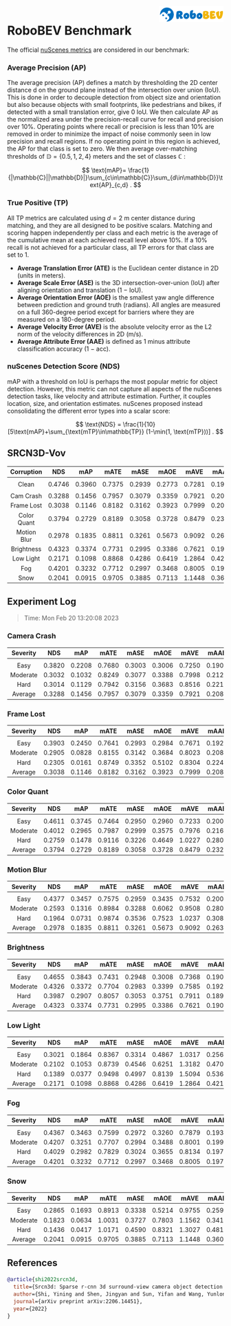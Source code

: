 <img src="..\figs\logo2.png" align="right" width="30%">

# RoboBEV Benchmark

The official [nuScenes metrics](https://www.nuscenes.org/object-detection/?externalData=all&mapData=all&modalities=Any) are considered in our benchmark:

### Average Precision (AP)

The average precision (AP) defines a match by thresholding the 2D center distance d on the ground plane instead of the intersection over union (IoU). This is done in order to decouple detection from object size and orientation but also because objects with small footprints, like pedestrians and bikes, if detected with a small translation error, give $0$ IoU.
We then calculate AP as the normalized area under the precision-recall curve for recall and precision over 10%. Operating points where recall or precision is less than $10$% are removed in order to minimize the impact of noise commonly seen in low precision and recall regions. If no operating point in this region is achieved, the AP for that class is set to zero. We then average over-matching thresholds of $\mathbb{D}=\{0.5, 1, 2, 4\}$ meters and the set of classes $\mathbb{C}$ :

$$
\text{mAP}= \frac{1}{|\mathbb{C}||\mathbb{D}|}\sum_{c\in\mathbb{C}}\sum_{d\in\mathbb{D}}\text{AP}_{c,d} .
$$

### True Positive (TP)

All TP metrics are calculated using $d=2$ m center distance during matching, and they are all designed to be positive scalars. Matching and scoring happen independently per class and each metric is the average of the cumulative mean at each achieved recall level above $10$%. If a $10$% recall is not achieved for a particular class, all TP errors for that class are set to $1$. 

- **Average Translation Error (ATE)** is the Euclidean center distance in 2D (units in meters). 
- **Average Scale Error (ASE)** is the 3D intersection-over-union (IoU) after aligning orientation and translation ($1$ − IoU).
- **Average Orientation Error (AOE)** is the smallest yaw angle difference between prediction and ground truth (radians). All angles are measured on a full $360$-degree period except for barriers where they are measured on a $180$-degree period.
- **Average Velocity Error (AVE)** is the absolute velocity error as the L2 norm of the velocity differences in 2D (m/s).
- **Average Attribute Error (AAE)** is defined as $1$ minus attribute classification accuracy ($1$ − acc).

### nuScenes Detection Score (NDS)

mAP with a threshold on IoU is perhaps the most popular metric for object detection. However, this metric can not capture all aspects of the nuScenes detection tasks, like velocity and attribute estimation. Further, it couples location, size, and orientation estimates. nuScenes proposed instead consolidating the different error types into a scalar score:

$$
\text{NDS} = \frac{1}{10} [5\text{mAP}+\sum_{\text{mTP}\in\mathbb{TP}} (1-\min(1, \text{mTP}))] .
$$


## SRCN3D-Vov

| **Corruption** | **NDS** | **mAP** | **mATE** | **mASE** | **mAOE** | **mAVE** | **mAAE** |
| :------------: | :-----: | :-----: | :------: | :------: | :------: | :------: | :------: |
|                |         |         |          |          |          |          |          |
|     Clean      | 0.4746 | 0.3960 | 0.7375 | 0.2939 | 0.2773 | 0.7281 | 0.1974 |
|                |         |         |          |          |          |          |          |
|   Cam Crash    | 0.3288    | 0.1456    | 0.7957     | 0.3079     | 0.3359     | 0.7921     | 0.2080     |
|   Frame Lost   | 0.3038    | 0.1146    | 0.8182     | 0.3162     | 0.3923     | 0.7999     | 0.2087     |
|  Color Quant   | 0.3794    | 0.2729    | 0.8189     | 0.3058     | 0.3728     | 0.8479     | 0.2325     |
|  Motion Blur   | 0.2978    | 0.1835    | 0.8811     | 0.3261     | 0.5673     | 0.9092     | 0.2633     |
|   Brightness   | 0.4323    | 0.3374    | 0.7731     | 0.2995     | 0.3386     | 0.7621     | 0.1909     |
|   Low Light    | 0.2171    | 0.1098    | 0.8868     | 0.4286     | 0.6419     | 1.2864     | 0.4210     |
|      Fog       | 0.4201    | 0.3232    | 0.7712     | 0.2997     | 0.3468     | 0.8005     | 0.1970     |
|      Snow      | 0.2041    | 0.0915    | 0.9705     | 0.3885     | 0.7113     | 1.1448     | 0.3604     |


## Experiment Log

> Time: Mon Feb 20 13:20:08 2023


### Camera Crash

| **Severity** | **NDS** | **mAP** | **mATE** | **mASE** | **mAOE** | **mAVE** | **mAAE** |
| :----------: | :-----: | :-----: | :------: | :------: | :------: | :------: | :------: |
|              |         |         |          |          |          |          |          |
|     Easy     | 0.3820    | 0.2208    | 0.7680     | 0.3003     | 0.3006     | 0.7250     | 0.1903     |
|   Moderate   | 0.3032    | 0.1032    | 0.8249     | 0.3077     | 0.3388     | 0.7998     | 0.2125     |
|     Hard     | 0.3014    | 0.1129    | 0.7942     | 0.3156     | 0.3683     | 0.8516     | 0.2212     |
|   Average    | 0.3288    | 0.1456    | 0.7957     | 0.3079     | 0.3359     | 0.7921     | 0.2080     |


### Frame Lost

| **Severity** | **NDS** | **mAP** | **mATE** | **mASE** | **mAOE** | **mAVE** | **mAAE** |
| :----------: | :-----: | :-----: | :------: | :------: | :------: | :------: | :------: |
|              |         |         |          |          |          |          |          |
|     Easy     | 0.3903    | 0.2450    | 0.7641     | 0.2993     | 0.2984     | 0.7671     | 0.1926     |
|   Moderate   | 0.2905    | 0.0828    | 0.8155     | 0.3142     | 0.3684     | 0.8023     | 0.2089     |
|     Hard     | 0.2305    | 0.0161    | 0.8749     | 0.3352     | 0.5102     | 0.8304     | 0.2247     |
|   Average    | 0.3038    | 0.1146    | 0.8182     | 0.3162     | 0.3923     | 0.7999     | 0.2087     |


### Color Quant

| **Severity** | **NDS** | **mAP** | **mATE** | **mASE** | **mAOE** | **mAVE** | **mAAE** |
| :----------: | :-----: | :-----: | :------: | :------: | :------: | :------: | :------: |
|              |         |         |          |          |          |          |          |
|     Easy     | 0.4611    | 0.3745    | 0.7464     | 0.2950     | 0.2960     | 0.7233     | 0.2003     |
|   Moderate   | 0.4012    | 0.2965    | 0.7987     | 0.2999     | 0.3575     | 0.7976     | 0.2169     |
|     Hard     | 0.2759    | 0.1478    | 0.9116     | 0.3226     | 0.4649     | 1.0227     | 0.2804     |
|   Average    | 0.3794    | 0.2729    | 0.8189     | 0.3058     | 0.3728     | 0.8479     | 0.2325     |


### Motion Blur

| **Severity** | **NDS** | **mAP** | **mATE** | **mASE** | **mAOE** | **mAVE** | **mAAE** |
| :----------: | :-----: | :-----: | :------: | :------: | :------: | :------: | :------: |
|              |         |         |          |          |          |          |          |
|     Easy     | 0.4377    | 0.3457    | 0.7575     | 0.2959     | 0.3435     | 0.7532     | 0.2009     |
|   Moderate   | 0.2593    | 0.1316    | 0.8984     | 0.3288     | 0.6062     | 0.9508     | 0.2806     |
|     Hard     | 0.1964    | 0.0731    | 0.9874     | 0.3536     | 0.7523     | 1.0237     | 0.3085     |
|   Average    | 0.2978    | 0.1835    | 0.8811     | 0.3261     | 0.5673     | 0.9092     | 0.2633     |


### Brightness

| **Severity** | **NDS** | **mAP** | **mATE** | **mASE** | **mAOE** | **mAVE** | **mAAE** |
| :----------: | :-----: | :-----: | :------: | :------: | :------: | :------: | :------: |
|              |         |         |          |          |          |          |          |
|     Easy     | 0.4655    | 0.3843    | 0.7431     | 0.2948     | 0.3008     | 0.7368     | 0.1905     |
|   Moderate   | 0.4326    | 0.3372    | 0.7704     | 0.2983     | 0.3399     | 0.7585     | 0.1929     |
|     Hard     | 0.3987    | 0.2907    | 0.8057     | 0.3053     | 0.3751     | 0.7911     | 0.1894     |
|   Average    | 0.4323    | 0.3374    | 0.7731     | 0.2995     | 0.3386     | 0.7621     | 0.1909     |


### Low Light

| **Severity** | **NDS** | **mAP** | **mATE** | **mASE** | **mAOE** | **mAVE** | **mAAE** |
| :----------: | :-----: | :-----: | :------: | :------: | :------: | :------: | :------: |
|              |         |         |          |          |          |          |          |
|     Easy     | 0.3021    | 0.1864    | 0.8367     | 0.3314     | 0.4867     | 1.0317     | 0.2564     |
|   Moderate   | 0.2102    | 0.1053    | 0.8739     | 0.4546     | 0.6251     | 1.3182     | 0.4706     |
|     Hard     | 0.1389    | 0.0377    | 0.9498     | 0.4997     | 0.8139     | 1.5094     | 0.5361     |
|   Average    | 0.2171    | 0.1098    | 0.8868     | 0.4286     | 0.6419     | 1.2864     | 0.4210     |


### Fog

| **Severity** | **NDS** | **mAP** | **mATE** | **mASE** | **mAOE** | **mAVE** | **mAAE** |
| :----------: | :-----: | :-----: | :------: | :------: | :------: | :------: | :------: |
|              |         |         |          |          |          |          |          |
|     Easy     | 0.4367    | 0.3463    | 0.7599     | 0.2972     | 0.3260     | 0.7879     | 0.1938     |
|   Moderate   | 0.4207    | 0.3251    | 0.7707     | 0.2994     | 0.3488     | 0.8001     | 0.1998     |
|     Hard     | 0.4029    | 0.2982    | 0.7829     | 0.3024     | 0.3655     | 0.8134     | 0.1975     |
|   Average    | 0.4201    | 0.3232    | 0.7712     | 0.2997     | 0.3468     | 0.8005     | 0.1970     |


### Snow

| **Severity** | **NDS** | **mAP** | **mATE** | **mASE** | **mAOE** | **mAVE** | **mAAE** |
| :----------: | :-----: | :-----: | :------: | :------: | :------: | :------: | :------: |
|              |         |         |          |          |          |          |          |
|     Easy     | 0.2865    | 0.1693    | 0.8913     | 0.3338     | 0.5214     | 0.9755     | 0.2592     |
|   Moderate   | 0.1823    | 0.0634    | 1.0031     | 0.3727     | 0.7803     | 1.1562     | 0.3410     |
|     Hard     | 0.1436    | 0.0417    | 1.0171     | 0.4590     | 0.8321     | 1.3027     | 0.4810     |
|   Average    | 0.2041    | 0.0915    | 0.9705     | 0.3885     | 0.7113     | 1.1448     | 0.3604     |



## References

```bib
@article{shi2022srcn3d,
  title={Srcn3d: Sparse r-cnn 3d surround-view camera object detection and tracking for autonomous driving},
  author={Shi, Yining and Shen, Jingyan and Sun, Yifan and Wang, Yunlong and Li, Jiaxin and Sun, Shiqi and Jiang, Kun and Yang, Diange},
  journal={arXiv preprint arXiv:2206.14451},
  year={2022}
}
```